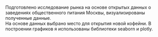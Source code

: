 Подготовлено исследование рынка на основе открытых данных о заведениях общественного питания Москвы, визуализированы полученные данные. <br>
На основе данных выбрано место для открытия новой кофейни. В построении графиков я использованы библиотеки seaborn и plotly. 